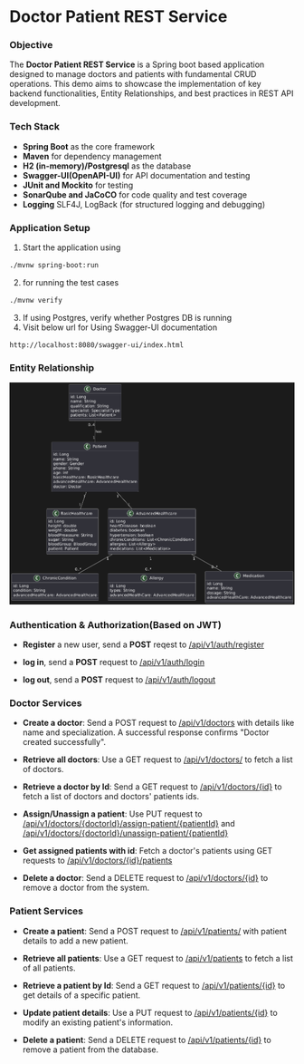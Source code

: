 # Doctor Patient REST Service

### Objective

The **Doctor Patient REST Service** is a Spring boot based application designed to manage doctors and patients with fundamental CRUD operations. This demo aims to showcase the implementation of key backend functionalities, Entity Relationships, and best practices in REST API development.

### Tech Stack

* **Spring Boot** as the core framework
* **Maven** for dependency management
* **H2 (in-memory)/Postgresql** as the database
* **Swagger-UI(OpenAPI-UI)** for API documentation and testing
* **JUnit and Mockito** for testing
* **SonarQube and JaCoCO** for code quality and test coverage
* **Logging** SLF4J, LogBack (for structured logging and debugging)

### Application Setup

1. Start the application using 

```bash
./mvnw spring-boot:run
```

2. for running the test cases

``` bash
./mvnw verify
```

3. If using Postgres, verify whether Postgres DB is running
4. Visit below url for Using Swagger-UI documentation
```url
http://localhost:8080/swagger-ui/index.html
```

### Entity Relationship

![schema_diagram](./schema.png)

### Authentication & Authorization(Based on JWT)

* **Register** a new user, send a **POST** reqest to 
[/api/v1/auth/register](http://localhost:8080/swagger-ui/index.html#/authentication-controller/register)

* **log in**, send a **POST** request to [/api/v1/auth/login](http://localhost:8080/swagger-ui/index.html#/authentication-controller/login)

* **log out**, send a **POST** request to [/api/v1/auth/logout](http://localhost:8080/swagger-ui/index.html#/authentication-controller/logout)

### Doctor Services

* **Create a doctor**: Send a POST request to [/api/v1/doctors](http://localhost:8080/swagger-ui/index.html#/doctor-controller/create) with details like name and specialization. A successful response confirms "Doctor created successfully".

* **Retrieve all doctors**: Use a GET request to [/api/v1/doctors/](http://localhost:8080/swagger-ui/index.html#/doctor-controller/get) to fetch a list of doctors.

* **Retrieve a doctor by Id**: Send a GET request to [/api/v1/doctors/{id}](http://localhost:8080/swagger-ui/index.html#/doctor-controller/getById) to fetch a list of doctors and doctors' patients ids.

* **Assign/Unassign a patient**: Use PUT request to [/api/v1/doctors/{doctorId}/assign-patient/{patientId}](http://localhost:8080/swagger-ui/index.html#/doctor-controller/assignPatient) and [/api/v1/doctors/{doctorId}/unassign-patient/{patientId}](http://localhost:8080/swagger-ui/index.html#/doctor-controller/unassignPatient)

* **Get assigned patients with id**: Fetch a doctor's patients using GET requests to [/api/v1/doctors/{id}/patients](http://localhost:8080/swagger-ui/index.html#/doctor-controller/getByDoctorId)

* **Delete a doctor**: Send a DELETE request to [/api/v1/doctors/{id}](http://localhost:8080/swagger-ui/index.html#/doctor-controller/delete) to remove a doctor from the system.

### Patient Services

* **Create a patient**: Send a POST request to [/api/v1/patients/](http://localhost:8080/swagger-ui/index.html#/patient-controller/create_1) with patient details to add a new patient.

* **Retrieve all patients**: Use a GET request to [/api/v1/patients](http://localhost:8080/swagger-ui/index.html#/patient-controller/get_1) to fetch a list of all patients.

* **Retrieve a patient by Id**: Send a GET request to [/api/v1/patients/{id}](http://localhost:8080/swagger-ui/index.html#/patient-controller/getById) to get details of a specific patient.

* **Update patient details**: Use a PUT request to [/api/v1/patients/{id}](http://localhost:8080/swagger-ui/index.html#/patient-controller/update) to modify an  existing patient's information.

* **Delete a patient**: Send a DELETE request to [/api/v1/patients/{id}](http://localhost:8080/swagger-ui/index.html#/patient-controller/delete) to remove a patient from the database.